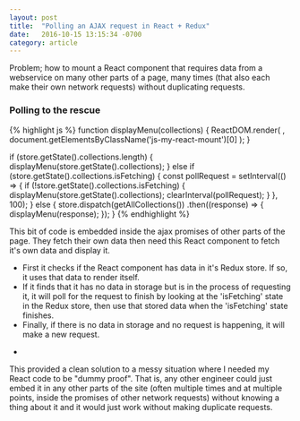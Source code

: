 ```yaml
---
layout: post
title:  "Polling an AJAX request in React + Redux"
date:   2016-10-15 13:15:34 -0700
category: article
---
```


Problem; how to mount a React component that requires data from a webservice on many other parts of a page, many times (that also each make their own network requests) without duplicating requests.

<!-- more -->

### Polling to the rescue

{% highlight js %}
  function displayMenu(collections) {
    ReactDOM.render(
      <MenuDropdown collectionsState={collections} />,
      document.getElementsByClassName('js-my-react-mount')[0]
    );
  }

  if (store.getState().collections.length) {
    displayMenu(store.getState().collections);
  }
  else if (store.getState().collections.isFetching) {
    const pollRequest = setInterval(() => {
      if (!store.getState().collections.isFetching) {
        displayMenu(store.getState().collections);
        clearInterval(pollRequest);
      }
    }, 100);
  }
  else {
    store.dispatch(getAllCollections())
      .then((response) => {
        displayMenu(response);
      });
  }
{% endhighlight %}

This bit of code is embedded inside the ajax promises of other parts of the page. They fetch their own data then need this React component to fetch it's own data and display it.

* First it checks if the React component has data in it's Redux store. If so, it uses that data to render itself. 
* If it finds that it has no data in storage but is in the process of requesting it, it will poll for the request to finish by looking at the 'isFetching' state in the Redux store, then use that stored data when the 'isFetching' state finishes. 
* Finally, if there is no data in storage and no request is happening, it will make a new request.

-

This provided a clean solution to a messy situation where I needed my React code to be "dummy proof". That is, any other engineer could just embed it in any other parts of the site (often multiple times and at multiple points, inside the promises of other network requests) without knowing a thing about it and it would just work without making duplicate requests.




